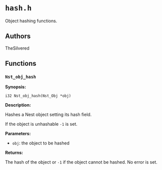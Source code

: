 # `hash.h`

Object hashing functions.

## Authors

TheSilvered

## Functions

### `Nst_obj_hash`

**Synopsis:**

```better-c
i32 Nst_obj_hash(Nst_Obj *obj)
```

**Description:**

Hashes a Nest object setting its hash field.

If the object is unhashable `-1` is set.

**Parameters:**

- `obj`: the object to be hashed

**Returns:**

The hash of the object or `-1` if the object cannot be hashed. No error is set.


